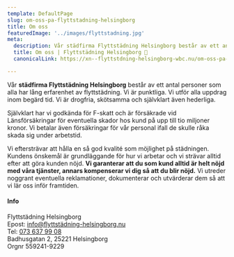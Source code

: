 ```yaml
---
template: DefaultPage
slug: om-oss-pa-flyttstadning-helsingborg
title: Om oss
featuredImage: '../images/flyttstadning.jpg'
meta:
  description: Vår städfirma Flyttstädning Helsingborg består av ett antal personer som alla har lång erfarenhet av flyttstädning. Vi är punktliga. Vi utför alla uppdrag inom begärd tid.  Självklart har vi F-skattsedel och är försäkrade vid Länsförsäkringar för eventuella skador hos kund på upp till tio miljoner kronor.
  title: Om oss | Flyttstädning Helsingborg 🧹
  canonicalLink: https://xn--flyttstdning-helsingborg-wbc.nu/om-oss-pa-flyttstadning-helsingborg/

---
```

Vår **städfirma Flyttstädning Helsingborg** består av ett antal personer som alla har lång erfarenhet av flyttstädning. Vi är punktliga. Vi utför alla uppdrag inom begärd tid. Vi är drogfria, skötsamma och självklart även hederliga.

Självklart har vi godkända för F-skatt och är försäkrade vid Länsförsäkringar för eventuella skador hos kund på upp till tio miljoner kronor. Vi betalar även försäkringar för vår personal ifall de skulle råka skada sig under arbetstid.

Vi eftersträvar att hålla en så god kvalité som möjlighet på städningen. Kundens önskemål är grundläggande för hur vi arbetar och vi strävar alltid efter att göra kunden nöjd. **Vi garanterar att du som kund alltid är helt nöjd med våra tjänster, annars kompenserar vi dig så att du blir nöjd.** Vi utreder noggrant eventuella reklamationer, dokumenterar och utvärderar dem så att vi lär oss inför framtiden.

#### Info
Flyttstädning Helsingborg  
Epost: <a href="mailto:info@xn--flyttstdning-helsingborg-wbc.nu">info@flyttstädning-helsingborg.nu</a>  
Tel: <a href="tel:073 637 99 08">073 637 99 08</a>  
Badhusgatan 2, 25221 Helsingborg  
Orgnr 559241-9229 